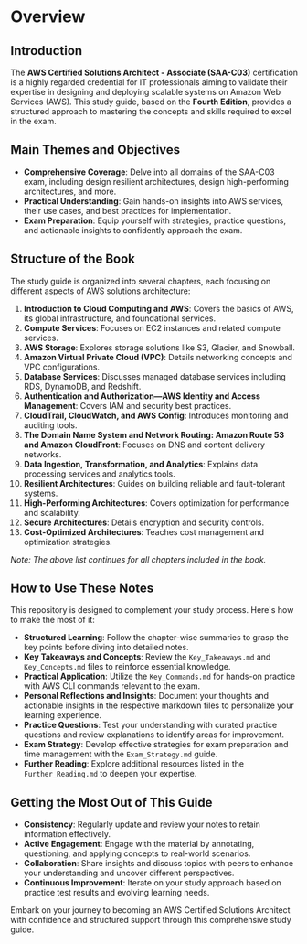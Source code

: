 # Overview

## Introduction

The **AWS Certified Solutions Architect - Associate (SAA-C03)** certification is a highly regarded credential for IT professionals aiming to validate their expertise in designing and deploying scalable systems on Amazon Web Services (AWS). This study guide, based on the **Fourth Edition**, provides a structured approach to mastering the concepts and skills required to excel in the exam.

## Main Themes and Objectives

- **Comprehensive Coverage**: Delve into all domains of the SAA-C03 exam, including design resilient architectures, design high-performing architectures, and more.
- **Practical Understanding**: Gain hands-on insights into AWS services, their use cases, and best practices for implementation.
- **Exam Preparation**: Equip yourself with strategies, practice questions, and actionable insights to confidently approach the exam.

## Structure of the Book

The study guide is organized into several chapters, each focusing on different aspects of AWS solutions architecture:

1. **Introduction to Cloud Computing and AWS**: Covers the basics of AWS, its global infrastructure, and foundational services.
2. **Compute Services**: Focuses on EC2 instances and related compute services.
3. **AWS Storage**: Explores storage solutions like S3, Glacier, and Snowball.
4. **Amazon Virtual Private Cloud (VPC)**: Details networking concepts and VPC configurations.
5. **Database Services**: Discusses managed database services including RDS, DynamoDB, and Redshift.
6. **Authentication and Authorization—AWS Identity and Access Management**: Covers IAM and security best practices.
7. **CloudTrail, CloudWatch, and AWS Config**: Introduces monitoring and auditing tools.
8. **The Domain Name System and Network Routing: Amazon Route 53 and Amazon CloudFront**: Focuses on DNS and content delivery networks.
9. **Data Ingestion, Transformation, and Analytics**: Explains data processing services and analytics tools.
10. **Resilient Architectures**: Guides on building reliable and fault-tolerant systems.
11. **High-Performing Architectures**: Covers optimization for performance and scalability.
12. **Secure Architectures**: Details encryption and security controls.
13. **Cost-Optimized Architectures**: Teaches cost management and optimization strategies.

*Note: The above list continues for all chapters included in the book.*

## How to Use These Notes

This repository is designed to complement your study process. Here's how to make the most of it:

- **Structured Learning**: Follow the chapter-wise summaries to grasp the key points before diving into detailed notes.
- **Key Takeaways and Concepts**: Review the `Key_Takeaways.md` and `Key_Concepts.md` files to reinforce essential knowledge.
- **Practical Application**: Utilize the `Key_Commands.md` for hands-on practice with AWS CLI commands relevant to the exam.
- **Personal Reflections and Insights**: Document your thoughts and actionable insights in the respective markdown files to personalize your learning experience.
- **Practice Questions**: Test your understanding with curated practice questions and review explanations to identify areas for improvement.
- **Exam Strategy**: Develop effective strategies for exam preparation and time management with the `Exam_Strategy.md` guide.
- **Further Reading**: Explore additional resources listed in the `Further_Reading.md` to deepen your expertise.

## Getting the Most Out of This Guide

- **Consistency**: Regularly update and review your notes to retain information effectively.
- **Active Engagement**: Engage with the material by annotating, questioning, and applying concepts to real-world scenarios.
- **Collaboration**: Share insights and discuss topics with peers to enhance your understanding and uncover different perspectives.
- **Continuous Improvement**: Iterate on your study approach based on practice test results and evolving learning needs.

Embark on your journey to becoming an AWS Certified Solutions Architect with confidence and structured support through this comprehensive study guide.
